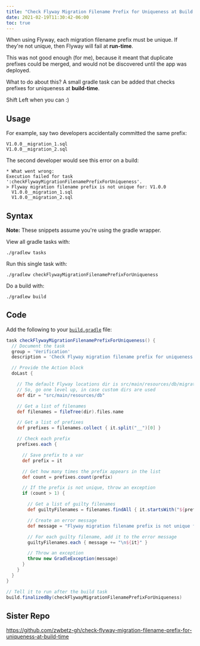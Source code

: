 ```yaml
---
title: "Check Flyway Migration Filename Prefix for Uniqueness at Build Time"
date: 2021-02-19T11:30:42-06:00
toc: true
---
```


When using Flyway, each migration filename prefix must be unique. If they're not unique, then Flyway will fail at **run-time**.

This was not good enough (for me), because it meant that duplicate prefixes could be merged, and would not be discovered until the app was deployed.

What to do about this? A small gradle task can be added that checks prefixes for uniqueness at **build-time**.

Shift Left when you can :)

## Usage

For example, say two developers accidentally committed the same prefix:

```
V1.0.0__migration_1.sql
V1.0.0__migration_2.sql
```

The second developer would see this error on a build:

```
* What went wrong:
Execution failed for task ':checkFlywayMigrationFilenamePrefixForUniqueness'.
> Flyway migration filename prefix is not unique for: V1.0.0
  V1.0.0__migration_1.sql
  V1.0.0__migration_2.sql
```

## Syntax

**Note:** These snippets assume you're using the gradle wrapper.

View all gradle tasks with:

```
./gradlew tasks
```

Run this single task with:

```
./gradlew checkFlywayMigrationFilenamePrefixForUniqueness
```

Do a build with:

```
./gradlew build
```

## Code

Add the following to your [`build.gradle`](https://github.com/zwbetz-gh/check-flyway-migration-filename-prefix-for-uniqueness-at-build-time/blob/main/build.gradle) file:

```groovy
task checkFlywayMigrationFilenamePrefixForUniqueness() {
  // Document the task
  group = 'Verification'
  description = 'Check Flyway migration filename prefix for uniqueness'

  // Provide the Action block
  doLast {

    // The default Flyway locations dir is src/main/resources/db/migration
    // So, go one level up, in case custom dirs are used
    def dir = "src/main/resources/db"

    // Get a list of filenames
    def filenames = fileTree(dir).files.name

    // Get a list of prefixes
    def prefixes = filenames.collect { it.split("__")[0] }

    // Check each prefix
    prefixes.each {

      // Save prefix to a var
      def prefix = it

      // Get how many times the prefix appears in the list
      def count = prefixes.count(prefix)

      // If the prefix is not unique, throw an exception
      if (count > 1) {

        // Get a list of guilty filenames
        def guiltyFilenames = filenames.findAll { it.startsWith("${prefix}__") }

        // Create an error message
        def message = "Flyway migration filename prefix is not unique for: ${prefix}"

        // For each guilty filename, add it to the error message
        guiltyFilenames.each { message += "\n${it}" }

        // Throw an exception
        throw new GradleException(message)
      }
    }
  }
}

// Tell it to run after the build task
build.finalizedBy(checkFlywayMigrationFilenamePrefixForUniqueness)
```

## Sister Repo

<https://github.com/zwbetz-gh/check-flyway-migration-filename-prefix-for-uniqueness-at-build-time>

